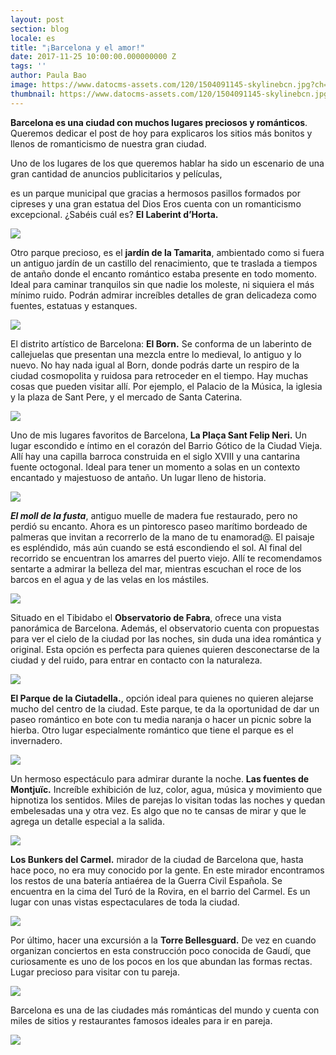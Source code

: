 ```yaml
---
layout: post
section: blog
locale: es
title: "¡Barcelona y el amor!"
date: 2017-11-25 10:00:00.000000000 Z
tags: ''
author: Paula Bao
image: https://www.datocms-assets.com/120/1504091145-skylinebcn.jpg?ch=DPR%2CWidth&auto=format&w=1024
thumbnail: https://www.datocms-assets.com/120/1504091145-skylinebcn.jpg?ch=DPR%2CWidth&auto=format&w=105
---
```


**Barcelona es una ciudad con muchos lugares preciosos y románticos**. Queremos dedicar el post de hoy para explicaros los sitios más bonitos y llenos de romanticismo de nuestra gran ciudad. 

Uno de los lugares de los que queremos hablar ha sido un escenario de una gran cantidad de anuncios publicitarios y películas,

<!--more-->

es un parque municipal que gracias a hermosos pasillos formados por cipreses y una gran estatua del Dios Eros cuenta con un romanticismo excepcional. ¿Sabéis cuál es? **El Laberint d’Horta.**

![](https://www.datocms-assets.com/120/1504092216-1.jpg?ch=DPR%2CWidth&auto=format)

Otro parque precioso, es el **jardín de la Tamarita**, ambientado como si fuera un antiguo jardín de un castillo del renacimiento, que te traslada a tiempos de antaño donde el encanto romántico estaba presente en todo momento.  Ideal para caminar tranquilos sin que nadie los moleste, ni siquiera el más mínimo ruido. Podrán admirar increíbles detalles de gran delicadeza como fuentes, estatuas y estanques.

![](https://www.datocms-assets.com/120/1504092232-2.JPG?ch=DPR%2CWidth&auto=format)

El distrito artístico de Barcelona: **El Born.** Se conforma de un laberinto de callejuelas que presentan una mezcla entre lo medieval, lo antiguo y lo nuevo. No hay nada igual al Born, donde podrás darte un respiro de la ciudad cosmopolita y ruidosa para retroceder en el tiempo. Hay muchas cosas que pueden visitar allí. Por ejemplo, el Palacio de la Música, la iglesia y la plaza de Sant Pere, y el mercado de Santa Caterina.

![](https://www.datocms-assets.com/120/1504092237-3.jpg?ch=DPR%2CWidth&auto=format)

Uno de mis lugares favoritos de Barcelona, **La Plaça Sant Felip Neri.** Un lugar escondido e íntimo en el corazón del Barrio Gótico de la Ciudad Vieja. Allí hay una capilla barroca construida en el siglo XVIII y una cantarina fuente octogonal. Ideal para tener un momento a solas en un contexto encantado y majestuoso de antaño. Un lugar lleno de historia. 

![](https://www.datocms-assets.com/120/1504092239-4.jpg?ch=DPR%2CWidth&auto=format)

***El moll de la fusta***, antiguo muelle de madera fue restaurado, pero no perdió su encanto. Ahora es un pintoresco paseo marítimo bordeado de palmeras que invitan a recorrerlo de la mano de tu enamorad@. El paisaje es espléndido, más aún cuando se está escondiendo el sol. Al final del recorrido se encuentran los amarres del puerto viejo. Allí te recomendamos sentarte a admirar la belleza del mar, mientras escuchan el roce de los barcos en el agua y de las velas en los mástiles.

![](https://www.datocms-assets.com/120/1504092243-5.jpg?ch=DPR%2CWidth&auto=format)

Situado en el Tibidabo el **Observatorio de Fabra**, ofrece una vista panorámica de Barcelona. Además, el observatorio cuenta con propuestas para ver el cielo de la ciudad por las noches, sin duda una idea romántica y original. Esta opción es perfecta para quienes quieren desconectarse de la ciudad y del ruido, para entrar en contacto con la naturaleza.

![](https://www.datocms-assets.com/120/1504092540-6.jpg?ch=DPR%2CWidth&auto=format)

**El Parque de la Ciutadella.**, opción ideal para quienes no quieren alejarse mucho del centro de la ciudad. Este parque, te da la oportunidad de dar un paseo romántico en bote con tu media naranja o hacer un picnic sobre la hierba.  Otro lugar especialmente romántico que tiene el parque es el invernadero. 

![](https://www.datocms-assets.com/120/1504092545-7.jpg?ch=DPR%2CWidth&auto=format)

Un hermoso espectáculo para admirar durante la noche. **Las fuentes de Montjuïc.** Increíble exhibición de luz, color, agua, música y movimiento que hipnotiza los sentidos. Miles de parejas lo visitan todas las noches y quedan embelesadas una y otra vez. Es algo que no te cansas de mirar y que le agrega un detalle especial a la salida.

![](https://www.datocms-assets.com/120/1504092639-8.JPG?ch=DPR%2CWidth&auto=format)

**Los Bunkers del Carmel.** mirador de la ciudad de Barcelona que, hasta hace poco, no era muy conocido por la gente. En este mirador encontramos los restos de una batería antiaérea de la Guerra Civil Española. Se encuentra en la cima del Turó de la Rovira, en el barrio del Carmel. Es un lugar con unas vistas espectaculares de toda la ciudad. 

![](https://www.datocms-assets.com/120/1504092649-9.jpg?ch=DPR%2CWidth&auto=format)

Por último, hacer una excursión a la **Torre Bellesguard.** De vez en cuando organizan conciertos en esta construcción poco conocida de Gaudí, que curiosamente es uno de los pocos en los que abundan las formas rectas. Lugar precioso para visitar con tu pareja.

![](https://www.datocms-assets.com/120/1504092655-10.jpg?ch=DPR%2CWidth&auto=format)

Barcelona es una de las ciudades más románticas del mundo y cuenta con miles de sitios y restaurantes famosos ideales para ir en pareja.

![](https://www.datocms-assets.com/120/1504092757-11.jpg?ch=DPR%2CWidth&auto=format)







